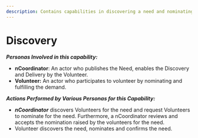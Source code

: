 ```yaml
---
description: Contains capabilities in discovering a need and nominating the need.
---
```


# Discovery

_**Personas Involved in this capability:**_

* **nCoordinator**: An actor who publishes the Need, enables the Discovery and Delivery by the Volunteer.&#x20;
* **Volunteer:** An actor who participates to volunteer by nominating and fulfilling the demand.

_**Actions Performed by Various Personas for this Capability:**_

* _**nCoordinator**_ discovers Volunteers for the need and request Volunteers to nominate for the need. Furthermore, a nCoordinator reviews and accepts the nomination raised by the volunteers for the need.&#x20;
* Volunteer discovers the need, nominates and confirms the need.&#x20;

<figure><img src="https://lh4.googleusercontent.com/E6vqCpp8P1bsM7fbc_-EAEsxC0G5F0Isd0bzsJuLz_wDio73pTZ4XFDgydf2VSUqEg3IMBPP1R0YGafvggij_lEuxd5sY0n7NDHZs2YE_C2x1__CmOGzdFkpC1Ai1sSJkCmmuGcgTYHwiMLgrDZNGqVcEvx6Tzl9AT4nFH-fiPr4zcRWLypaByCk" alt=""><figcaption></figcaption></figure>
